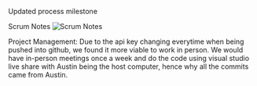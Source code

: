 Updated process milestone

Scrum Notes
![Scrum Notes](https://user-images.githubusercontent.com/82550231/165877859-d5953415-325d-4ecc-a2e0-89e57fc6e758.PNG)

Project Management:
Due to the api key changing everytime when being pushed into github, we found it more viable to work in person. We would have in-person meetings once a week and do the code using visual studio live share with Austin being the host computer, hence why all the commits came from Austin.
